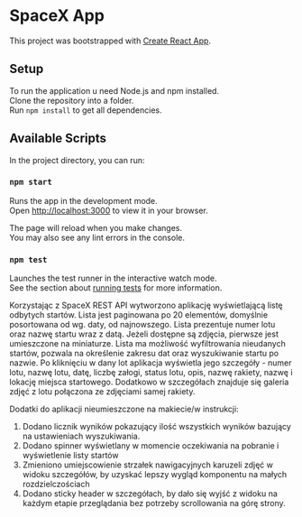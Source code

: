 # SpaceX App

This project was bootstrapped with [Create React App](https://github.com/facebook/create-react-app).

## Setup

To run the application u need Node.js and npm installed.\
Clone the repository into a folder.\
Run `npm install` to get all dependencies.

## Available Scripts

In the project directory, you can run:

### `npm start`

Runs the app in the development mode.\
Open [http://localhost:3000](http://localhost:3000) to view it in your browser.

The page will reload when you make changes.\
You may also see any lint errors in the console.

### `npm test`

Launches the test runner in the interactive watch mode.\
See the section about [running tests](https://facebook.github.io/create-react-app/docs/running-tests) for more information.


Korzystając z SpaceX REST API wytworzono aplikację wyświetlającą listę odbytych startów. Lista
jest paginowana po 20 elementów, domyślnie posortowana od wg. daty, od najnowszego.
Lista prezentuje numer lotu oraz nazwę startu wraz z datą. Jeżeli dostępne są zdjęcia,
pierwsze jest umieszczone na miniaturze. Lista ma możliwość wyfiltrowania
nieudanych startów, pozwala na określenie zakresu dat oraz wyszukiwanie startu po nazwie. Po kliknięciu
w dany lot aplikacja wyświetla jego szczegóły - numer lotu, nazwę lotu, datę, liczbę załogi,
status lotu, opis, nazwę rakiety, nazwę i lokację miejsca startowego. Dodatkowo w szczegółach
znajduje się galeria zdjęć z lotu połączona ze zdjęciami samej rakiety.

Dodatki do aplikacji nieumieszczone na makiecie/w instrukcji:
1. Dodano licznik wyników pokazujący ilość wszystkich wyników bazujący na ustawieniach wyszukiwania.
2. Dodano spinner wyświetlany w momencie oczekiwania na pobranie i wyświetlenie listy startów
3. Zmieniono umiejscowienie strzałek nawigacyjnych karuzeli zdjęć w widoku szczegółów, by uzyskać lepszy wygląd komponentu na małych rozdzielczościach
4. Dodano sticky header w szczegółach, by dało się wyjść z widoku na każdym etapie przeglądania bez potrzeby scrollowania na górę strony.

